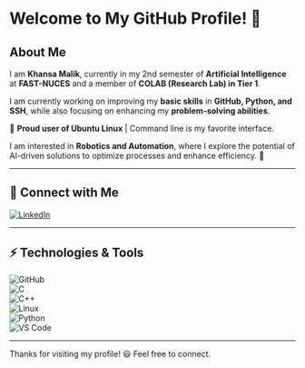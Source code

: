 # Welcome to My GitHub Profile! 👋  

## About Me  
I am **Khansa Malik**, currently in my 2nd semester of **Artificial Intelligence** at **FAST-NUCES** and a member of **COLAB (Research Lab) in Tier 1**.  

I am currently working on improving my **basic skills** in **GitHub, Python, and SSH**, while also focusing on enhancing my **problem-solving abilities**.  

🐧 **Proud user of Ubuntu Linux** | Command line is my favorite interface.  

I am interested in **Robotics and Automation**, where I explore the potential of AI-driven solutions to optimize processes and enhance efficiency. 🚀  

---

## 🔗 Connect with Me  
[![LinkedIn](https://img.shields.io/badge/LinkedIn-Khansa%20Malik-blue)](https://www.linkedin.com/in/khansa-malik/)  

---

## ⚡ Technologies & Tools  
![GitHub](https://img.shields.io/badge/GitHub-181717?style=for-the-badge&logo=github&logoColor=white)  
![C](https://img.shields.io/badge/C-A8B9CC?style=for-the-badge&logo=c&logoColor=white)  
![C++](https://img.shields.io/badge/C++-00599C?style=for-the-badge&logo=c%2B%2B&logoColor=white)  
![Linux](https://img.shields.io/badge/Linux-FCC624?style=for-the-badge&logo=linux&logoColor=black)  
![Python](https://img.shields.io/badge/Python-3776AB?style=for-the-badge&logo=python&logoColor=white)  
![VS Code](https://img.shields.io/badge/VS%20Code-007ACC?style=for-the-badge&logo=visual-studio-code&logoColor=white)  

---

Thanks for visiting my profile! 😃 Feel free to connect.  
